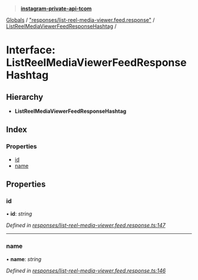 > **[instagram-private-api-tcom](../README.md)**

[Globals](../README.md) / ["responses/list-reel-media-viewer.feed.response"](../modules/_responses_list_reel_media_viewer_feed_response_.md) / [ListReelMediaViewerFeedResponseHashtag](_responses_list_reel_media_viewer_feed_response_.listreelmediaviewerfeedresponsehashtag.md) /

# Interface: ListReelMediaViewerFeedResponseHashtag

## Hierarchy

* **ListReelMediaViewerFeedResponseHashtag**

## Index

### Properties

* [id](_responses_list_reel_media_viewer_feed_response_.listreelmediaviewerfeedresponsehashtag.md#id)
* [name](_responses_list_reel_media_viewer_feed_response_.listreelmediaviewerfeedresponsehashtag.md#name)

## Properties

###  id

• **id**: *string*

*Defined in [responses/list-reel-media-viewer.feed.response.ts:147](https://github.com/cuonglnhust/instagram-private-api-tcom/blob/3e16058/src/responses/list-reel-media-viewer.feed.response.ts#L147)*

___

###  name

• **name**: *string*

*Defined in [responses/list-reel-media-viewer.feed.response.ts:146](https://github.com/cuonglnhust/instagram-private-api-tcom/blob/3e16058/src/responses/list-reel-media-viewer.feed.response.ts#L146)*